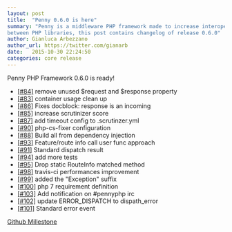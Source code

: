 ```yaml
---
layout: post
title:  "Penny 0.6.0 is here"
summary: "Penny is a middleware PHP framework made to increase interoperability
between PHP libraries, this post contains changelog of release 0.6.0"
author: Gianluca Arbezzano
author_url: https://twitter.com/gianarb
date:   2015-10-30 22:24:50
categories: core release
---
```

Penny PHP Framework 0.6.0 is ready!

* [[#84]](https://github.com/pennyphp/penny/pull/84) remove unused $request and $response property 
* [[#83]](https://github.com/pennyphp/penny/pull/83) container usage clean up 
* [[#86]](https://github.com/pennyphp/penny/pull/86) Fixes docblock: response is an incoming 
* [[#85]](https://github.com/pennyphp/penny/pull/85) increase scrutinizer score 
* [[#87]](https://github.com/pennyphp/penny/pull/87) add timeout config to .scrutinzer.yml 
* [[#90]](https://github.com/pennyphp/penny/pull/90) php-cs-fixer configuration
* [[#88]](https://github.com/pennyphp/penny/pull/88) Build all from dependency injection 
* [[#93]](https://github.com/pennyphp/penny/pull/93) Feature/route info call user func approach 
* [[#91]](https://github.com/pennyphp/penny/pull/91) Standard dispatch result 
* [[#94]](https://github.com/pennyphp/penny/pull/94) add more tests 
* [[#95]](https://github.com/pennyphp/penny/pull/95) Drop static RouteInfo matched method 
* [[#98]](https://github.com/pennyphp/penny/pull/98) travis-ci performances improvement 
* [[#99]](https://github.com/pennyphp/penny/pull/99) added the "Exception" suffix 
* [[#100]](https://github.com/pennyphp/penny/pull/100) php 7 requirement definition 
* [[#103]](https://github.com/pennyphp/penny/pull/103) Add notification on #pennyphp irc 
* [[#102]](https://github.com/pennyphp/penny/pull/102) update ERROR_DISPATCH to dispath_error 
* [[#101]](https://github.com/pennyphp/penny/pull/101) Standard error event

[Github Millestone](https://github.com/pennyphp/penny/releases/tag/0.6.0)
